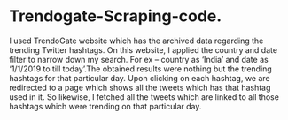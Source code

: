 # Trendogate-Scraping-code.
I used TrendoGate website which has the archived data regarding the trending Twitter hashtags. On this website, I applied the country and date filter to narrow down my search. For ex – country as ‘India’ and date as ‘1/1/2019 to till today’.The obtained results were nothing but the trending hashtags for that particular day. Upon clicking on each hashtag, we are redirected to a page which shows all the tweets which has that hashtag used in it. So likewise, I fetched all the tweets which are linked to all those hashtags which were trending on that particular day. 
